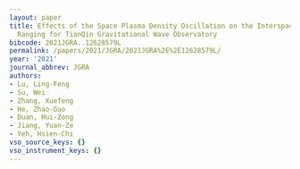 ```yaml
---
layout: paper
title: Effects of the Space Plasma Density Oscillation on the Interspacecraft Laser
  Ranging for TianQin Gravitational Wave Observatory
bibcode: 2021JGRA..12628579L
permalink: /papers/2021/JGRA/2021JGRA%2E%2E12628579L/
year: '2021'
journal_abbrev: JGRA
authors:
- Lu, Ling-Feng
- Su, Wei
- Zhang, Xuefeng
- He, Zhao-Guo
- Duan, Hui-Zong
- Jiang, Yuan-Ze
- Yeh, Hsien-Chi
vso_source_keys: {}
vso_instrument_keys: {}
---
```

